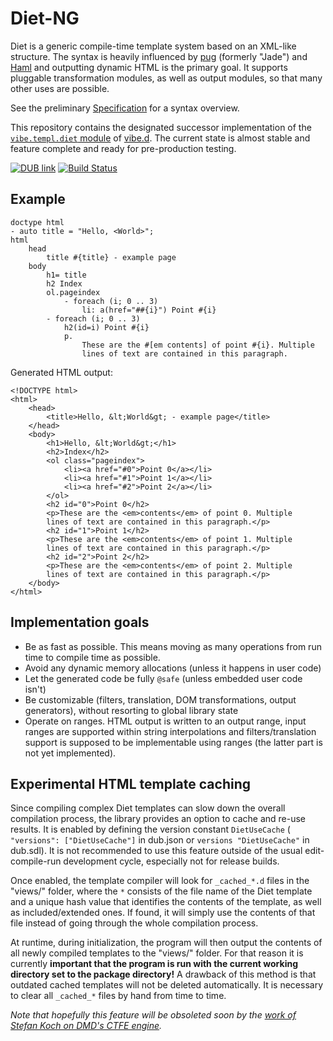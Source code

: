 Diet-NG
=======

Diet is a generic compile-time template system based on an XML-like structure. The syntax is heavily influenced by [pug](https://pugjs.org/) (formerly "Jade") and [Haml](http://haml.info/) and outputting dynamic HTML is the primary goal. It supports pluggable transformation modules, as well as output modules, so that many other uses are possible.

See the preliminary [Specification](SPEC.md) for a syntax overview.

This repository contains the designated successor implementation of the [`vibe.templ.diet` module](https://vibed.org/api/vibe.templ.diet/) of [vibe.d](https://vibed.org/). The current state is almost stable and feature complete and ready for pre-production testing.

[![DUB link](https://img.shields.io/dub/v/diet-ng.svg)](https://code.dlang.org/packages/diet-ng)
[![Build Status](https://travis-ci.org/rejectedsoftware/diet-ng.svg?branch=master)](https://travis-ci.org/rejectedsoftware/diet-ng)


Example
-------

	doctype html
	- auto title = "Hello, <World>";
	html
		head
			title #{title} - example page
		body
			h1= title
			h2 Index
			ol.pageindex
				- foreach (i; 0 .. 3)
					li: a(href="##{i}") Point #{i}
			- foreach (i; 0 .. 3)
				h2(id=i) Point #{i}
				p.
					These are the #[em contents] of point #{i}. Multiple
					lines of text are contained in this paragraph.

Generated HTML output:

	<!DOCTYPE html>
	<html>
		<head>
			<title>Hello, &lt;World&gt; - example page</title>
		</head>
		<body>
			<h1>Hello, &lt;World&gt;</h1>
			<h2>Index</h2>
			<ol class="pageindex">
				<li><a href="#0">Point 0</a></li>
				<li><a href="#1">Point 1</a></li>
				<li><a href="#2">Point 2</a></li>
			</ol>
			<h2 id="0">Point 0</h2>
			<p>These are the <em>contents</em> of point 0. Multiple
			lines of text are contained in this paragraph.</p>
			<h2 id="1">Point 1</h2>
			<p>These are the <em>contents</em> of point 1. Multiple
			lines of text are contained in this paragraph.</p>
			<h2 id="2">Point 2</h2>
			<p>These are the <em>contents</em> of point 2. Multiple
			lines of text are contained in this paragraph.</p>
		</body>
	</html>


Implementation goals
--------------------

- Be as fast as possible. This means moving as many operations from run time to
  compile time as possible.
- Avoid any dynamic memory allocations (unless it happens in user code)
- Let the generated code be fully `@safe` (unless embedded user code isn't)
- Be customizable (filters, translation, DOM transformations, output
  generators), without resorting to global library state
- Operate on ranges. HTML output is written to an output range, input ranges
  are supported within string interpolations and filters/translation support
  is supposed to be implementable using ranges (the latter part is not yet
  implemented).


Experimental HTML template caching
----------------------------------

Since compiling complex Diet templates can slow down the overall compilation
process, the library provides an option to cache and re-use results. It is
enabled by defining the version constant `DietUseCache` (
`"versions": ["DietUseCache"]` in dub.json or `versions "DietUseCache"` in
dub.sdl). It is not recommended to use this feature outside of the usual
edit-compile-run development cycle, especially not for release builds.

Once enabled, the template compiler will look for `_cached_*.d` files in the
"views/" folder, where the `*` consists of the file name of the Diet template
and a unique hash value that identifies the contents of the template, as well
as included/extended ones. If found, it will simply use the contents of that
file instead of going through the whole compilation process.

At runtime, during initialization, the program will then output the contents of
all newly compiled templates to the "views/" folder. For that reason it is
currently **important that the program is run with the current working directory
set to the package directory!** A drawback of this method is that outdated
cached templates will not be deleted automatically. It is necessary to clear all
`_cached_*` files by hand from time to time.

*Note that hopefully this feature will be obsoleted soon by the [work of Stefan
Koch on DMD's CTFE engine](https://github.com/UplinkCoder/dmd/commits/newCTFE).*
